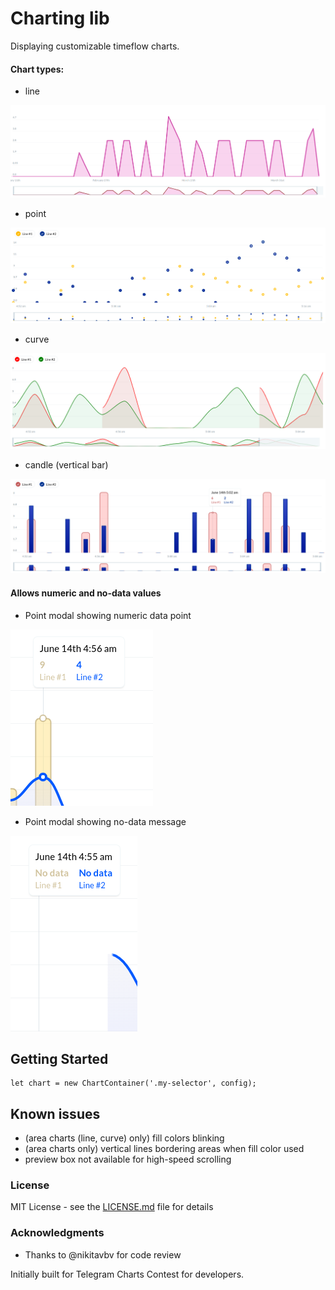 # Charting lib

Displaying customizable timeflow charts.

#### Chart types:
* line 

![Alt text](examples/line_chart.png "Line chart with preview")
* point

![Alt text](examples/point_chart_multiple.png "Multiple point chart with preview")
* curve

![Alt text](examples/curve_chart.png "Multiple curve chart with preview")
* candle (vertical bar)

![Alt text](examples/bar_chart_multiple.png "Multiple bar chart with preview")

#### Allows numeric and no-data values

* Point modal showing numeric data point

![Alt text](examples/point_modal.png "Numeric data point info")

* Point modal showing no-data message

![Alt text](examples/no_data_message.png "No-data info")

## Getting Started

```
let chart = new ChartContainer('.my-selector', config); 
```

## Known issues

* (area charts (line, curve) only) fill colors blinking
* (area charts only) vertical lines bordering areas when fill color used
* preview box not available for high-speed scrolling


### License

MIT License - see the [LICENSE.md](LICENSE.md) file for details

### Acknowledgments

* Thanks to @nikitavbv for code review

Initially built for Telegram Charts Contest for developers.
